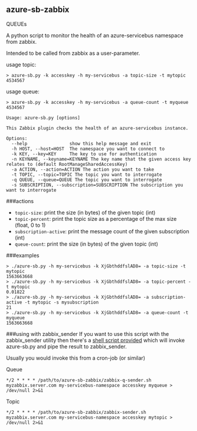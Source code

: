 azure-sb-zabbix
---

QUEUEs

A python script to monitor the health of an azure-servicebus namespace from zabbix.

Intended to be called from zabbix as a user-parameter.

usage topic:
```shell
> azure-sb.py -k accesskey -h my-servicebus -a topic-size -t mytopic
4534567
```

usage queue:
```shell
> azure-sb.py -k accesskey -h my-servicebus -a queue-count -t myqueue
4534567
```

```shell
Usage: azure-sb.py [options]

This Zabbix plugin checks the health of an azure-servicebus instance.

Options:
  --help                show this help message and exit
  -h HOST, --host=HOST  The namespace you want to connect to
  -k KEY, --key=KEY     The key to use for authentication
  -n KEYNAME, --keyname=KEYNAME The key name that the given access key relates to (default RootManageSharedAccessKey)
  -a ACTION, --action=ACTION The action you want to take
  -t TOPIC, --topic=TOPIC The topic you want to interrogate
  -q QUEUE, --queue=QUEUE The topic you want to interrogate
  -s SUBSCRIPTION, --subscription=SUBSCRIPTION The subscription you want to interrogate
```

###actions

- `topic-size`: print the size (in bytes) of the given topic (int)
- `topic-percent`: print the topic size as a percentage of the max size (float, 0 to 1)
- `subscription-active`: print the message count of the given subscription (int)
- `queue-count`: print the size (in bytes) of the given topic (int)

###examples

```
> ./azure-sb.py -h my-servicebus -k XjGbthddfslAD8= -a topic-size -t mytopic
1563663668
> ./azure-sb.py -h my-servicebus -k XjGbthddfslAD8= -a topic-percent -t mytopic
0.01822
> ./azure-sb.py -h my-servicebus -k XjGbthddfslAD8= -a subscription-active -t mytopic -s mysubscription
21
> ./azure-sb.py -h my-servicebus -k XjGbthddfslAD8= -a queue-count -t myqueue
1563663668
```

###using with zabbix_sender
If you want to use this script with the zabbix_sender utility then there's a [shell script provided](zabbix-sender.sh) which will invoke azure-sb.py and pipe the result to zabbix_sender.

Usually you would invoke this from a cron-job (or similar)

Queue
```
*/2 * * * * /path/to/azure-sb-zabbix/zabbix-q-sender.sh myzabbix.server.com my-servicebus-namespace accesskey myqueue > /dev/null 2>&1
```
Topic
```
*/2 * * * * /path/to/azure-sb-zabbix/zabbix-sender.sh myzabbix.server.com my-servicebus-namespace accesskey mytopic > /dev/null 2>&1
```